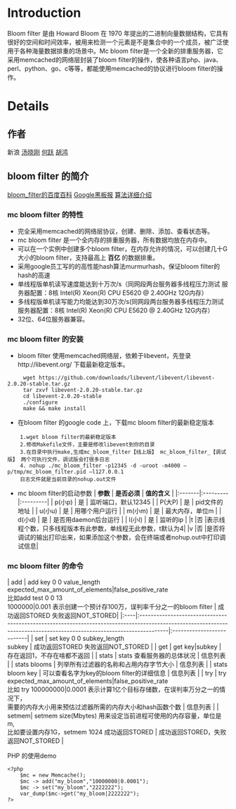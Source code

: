 # Introduction #

Bloom filter 是由 Howard Bloom 在 1970 年提出的二进制向量数据结构，它具有很好的空间和时间效率，被用来检测一个元素是不是集合中的一个成员，被广泛使用于各种海量数据排重的场景中。Mc bloom filter是一个全新的排重服务器，它采用memcached的网络层封装了bloom filter的操作，使各种语言php、java、perl、python、go、c等等，都能使用memcached的协议进行bloom filter的操作。

# Details #
## 作者 ##
新浪 [汤晓刚](http://weibo.com/11015504) [何跃](http://www.heyues.com) [胡鸿](http://weibo.com/u/1848557075)
## bloom filter 的简介 ##
[bloom\_filter的百度百科](http://baike.baidu.com/view/1912944.htm)
[Google黑板报](http://www.google.com.hk/ggblog/googlechinablog/2007/07/bloom-filter_7469.html)
[算法详细介绍](http://blog.csdn.net/v_july_v/article/details/6685894)
### mc bloom filter 的特性 ###

  * 完全采用memcached的网络层协议，创建、删除、添加、查看状态等。
  * mc bloom filter 是一个全内存的排重服务器，所有数据均放在内存中。
  * 可以在一个实例中创建多个bloom filter，在内存允许的情况，可以创建几十G大小的bloom filter，支持最高上 **百亿** 的数据排重。
  * 采用google员工写的的高性能hash算法murmurhash，保证bloom filter的hash的高速
  * 单线程版单机读写速度能达到十万次/s（同网段两台服务器多线程压力测试 服务器配置：8核 Intel(R) Xeon(R) CPU           E5620  @ 2.40GHz 12G内存）
  * 多线程版单机读写能力均能达到30万次/s(同网段两台服务器多线程压力测试 服务器配置：8核 Intel(R) Xeon(R) CPU           E5620  @ 2.40GHz 12G内存）
  * 32位、64位服务器兼容。

### mc bloom filter 的安装 ###
  * bloom filter 使用memcached网络层，依赖于libevent，先登录http://libevent.org/ 下载最新稳定版本。
```
     wget https://github.com/downloads/libevent/libevent/libevent-2.0.20-stable.tar.gz
     tar zxvf libevent-2.0.20-stable.tar.gz
     cd libevent-2.0.20-stable
     ./configure
     make && make install
```
  * 在bloom filter 的google code 上，下载mc bloom filter的最新稳定版本
```
    1.wget bloom filter的最新稳定版本
    2.修改Makefile文件，主要是修改libevent到你的目录
    3.在目录中执行make,生成mc_bloom_filter【线上版】 mc_bloom_filter_【调试版】 两个可执行文件，调试版会打很多日志
    4. nohup ./mc_bloom_filter -p12345 -d -uroot -m4000 –p/tmp/mc_bloom_filter.pid –l127.0.0.1
    日志文件就是当前目录的nohup.out文件
```
  * mc bloom filter的启动参数
| **参数** | **是否必须** | **值的含义** |
|:-------|:---------|:---------|
| p(小p)  | 是        | 监听端口，默认12345 |
| P(大P)  | 是        | pid文件的地址 |
| u(小u)  | 是        | 用哪个用户运行  |
| m(小m)  | 是        | 最大内存，单位m |
| d(小d)  | 是        | 是否用daemon后台运行 |
| l(小l)  | 是        | 监听的ip    |
|t       |否         |表示线程个数，只多线程版本有此参数，单线程无此参数，t默认为4|
|v       |否         |是否将调试的输出打印出来，如果添加这个参数，会在终端或者nohup.out中打印调试信息|

### mc bloom filter 的命令 ###

| add | add key 0 0 value\_length<br />expected\_max\_amount\_of\_elements|false\_positive\_rate<br />比如add test 0 0 13<br />1000000|0.001 表示创建一个预计存100万，误判率千分之一的bloom filter | 成功返回STORED 失败返回NOT\_STORED|
|:----|:----------------------------------------------------------------------------------------------------------------------------------------------------------------------|:--------------------------|
| set | set key 0 0 subkey\_length<br /> subkey                                                                                                                               | 成功返回STORED 失败返回NOT\_STORED |
| get | get key|subkey                                                                                                                                                        | 存在返回1，不存在啥都不返回            |
| stats | stats 查看服务器的总体状况                                                                                                                                                      | 信息列表                      |
| stats blooms | 列举所有过滤器的名称和占用内存字节大小                                                                                                                                                   | 信息列表                      |
| stats bloom key | 可以查看名字为key的bloom filter的详细信息	                                                                                                                                         | 信息列表                      |
| try | try expected\_max\_amount\_of\_elements|false\_positive\_rate<br />比如 try 100000000|0.0001 表示计算1亿个目标存储数，在误判率万分之一的情况下，<br />需要的内存大小用来预估过滤器所需的内存大小和hash函数个数             | 信息列表                      |
| setmem| setmem size(Mbytes) 用来设定当前进程可使用的内存容量，单位是m,<br />比如要设置内存1G，setmem 1024	成功返回STORED                                                                                      | 成功返回STORED，失败返回NOT\_STORED |

PHP 的使用demo
```
<?php
    $mc = new Memcache();
    $mc -> add("my_bloom","10000000|0.0001");
    $mc -> set("my_bloom","2222222");
    var_dump($mc->get("my_bloom|2222222");
?>
```